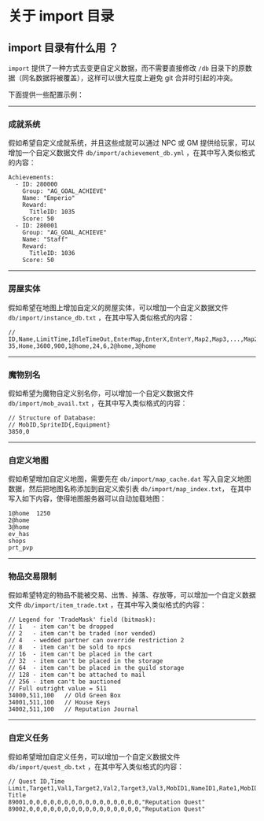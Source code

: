 # 关于 import 目录

## import 目录有什么用 ？

`import` 提供了一种方式去变更自定义数据，而不需要直接修改 `/db` 目录下的原数据（同名数据将被覆盖），这样可以很大程度上避免 git 合并时引起的冲突。

下面提供一些配置示例：

------
### 成就系统

假如希望自定义成就系统，并且这些成就可以通过 NPC 或 GM 提供给玩家，可以增加一个自定义数据文件 `db/import/achievement_db.yml` ，在其中写入类似格式的内容：

```
Achievements:
  - ID: 280000
    Group: "AG_GOAL_ACHIEVE"
    Name: "Emperio"
    Reward:
      TitleID: 1035
    Score: 50
  - ID: 280001
    Group: "AG_GOAL_ACHIEVE"
    Name: "Staff"
    Reward:
      TitleID: 1036
    Score: 50
```

------
### 房屋实体

假如希望在地图上增加自定义的房屋实体，可以增加一个自定义数据文件 `db/import/instance_db.txt` ，在其中写入类似格式的内容：

```
// ID,Name,LimitTime,IdleTimeOut,EnterMap,EnterX,EnterY,Map2,Map3,...,Map255
35,Home,3600,900,1@home,24,6,2@home,3@home
```

------
### 魔物别名

假如希望为魔物自定义别名你，可以增加一个自定义数据文件 `db/import/mob_avail.txt` ，在其中写入类似格式的内容：

```
// Structure of Database:
// MobID,SpriteID{,Equipment}
3850,0
```

------
### 自定义地图

假如希望增加自定义地图，需要先在 `db/import/map_cache.dat` 写入自定义地图数据，然后把地图名称添加到自定义索引表 `db/import/map_index.txt`， 在其中写入如下内容，使得地图服务器可以自动加载地图：

```
1@home	1250
2@home
3@home
ev_has
shops
prt_pvp
```

------
### 物品交易限制

假如希望特定的物品不能被交易、出售、掉落、存放等，可以增加一个自定义数据文件 `db/import/item_trade.txt` ，在其中写入类似格式的内容：

```
// Legend for 'TradeMask' field (bitmask):
// 1   - item can't be dropped
// 2   - item can't be traded (nor vended)
// 4   - wedded partner can override restriction 2
// 8   - item can't be sold to npcs
// 16  - item can't be placed in the cart
// 32  - item can't be placed in the storage
// 64  - item can't be placed in the guild storage
// 128 - item can't be attached to mail
// 256 - item can't be auctioned
// Full outright value = 511
34000,511,100	// Old Green Box
34001,511,100	// House Keys
34002,511,100	// Reputation Journal
```

------
### 自定义任务

假如希望增加自定义任务，可以增加一个自定义数据文件 `db/import/quest_db.txt` ，在其中写入类似格式的内容：

```
// Quest ID,Time Limit,Target1,Val1,Target2,Val2,Target3,Val3,MobID1,NameID1,Rate1,MobID2,NameID2,Rate2,MobID3,NameID3,Rate3,Quest Title
89001,0,0,0,0,0,0,0,0,0,0,0,0,0,0,0,0,"Reputation Quest"
89002,0,0,0,0,0,0,0,0,0,0,0,0,0,0,0,0,"Reputation Quest"
```


